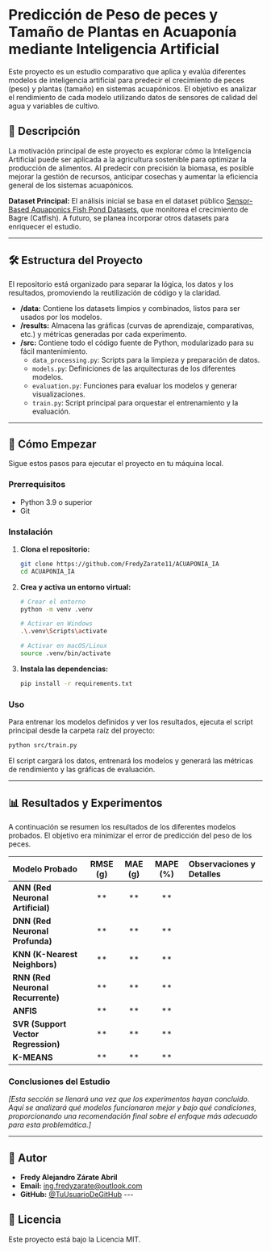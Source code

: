 # Predicción de Peso de peces y Tamaño de Plantas en Acuaponía mediante Inteligencia Artificial

Este proyecto es un estudio comparativo que aplica y evalúa diferentes modelos de inteligencia artificial para predecir el crecimiento de peces (peso) y plantas (tamaño) en sistemas acuapónicos. El objetivo es analizar el rendimiento de cada modelo utilizando datos de sensores de calidad del agua y variables de cultivo.

## 📜 Descripción

La motivación principal de este proyecto es explorar cómo la Inteligencia Artificial puede ser aplicada a la agricultura sostenible para optimizar la producción de alimentos. Al predecir con precisión la biomasa, es posible mejorar la gestión de recursos, anticipar cosechas y aumentar la eficiencia general de los sistemas acuapónicos.

**Dataset Principal:** El análisis inicial se basa en el dataset público [Sensor-Based Aquaponics Fish Pond Datasets](https://www.kaggle.com/datasets/ogbuokiriblessing/sensor-based-aquaponics-fish-pond-datasets), que monitorea el crecimiento de Bagre (Catfish). A futuro, se planea incorporar otros datasets para enriquecer el estudio.

---

## 🛠️ Estructura del Proyecto

El repositorio está organizado para separar la lógica, los datos y los resultados, promoviendo la reutilización de código y la claridad.

* **/data:** Contiene los datasets limpios y combinados, listos para ser usados por los modelos.
* **/results:** Almacena las gráficas (curvas de aprendizaje, comparativas, etc.) y métricas generadas por cada experimento.
* **/src:** Contiene todo el código fuente de Python, modularizado para su fácil mantenimiento.
    * `data_processing.py`: Scripts para la limpieza y preparación de datos.
    * `models.py`: Definiciones de las arquitecturas de los diferentes modelos.
    * `evaluation.py`: Funciones para evaluar los modelos y generar visualizaciones.
    * `train.py`: Script principal para orquestar el entrenamiento y la evaluación.

---

## 🚀 Cómo Empezar

Sigue estos pasos para ejecutar el proyecto en tu máquina local.

### Prerrequisitos

* Python 3.9 o superior
* Git

### Instalación

1.  **Clona el repositorio:**
    ```bash
    git clone https://github.com/FredyZarate11/ACUAPONIA_IA
    cd ACUAPONIA_IA
    ```

2.  **Crea y activa un entorno virtual:**
    ```bash
    # Crear el entorno
    python -m venv .venv

    # Activar en Windows
    .\.venv\Scripts\activate

    # Activar en macOS/Linux
    source .venv/bin/activate
    ```

3.  **Instala las dependencias:**
    ```bash
    pip install -r requirements.txt
    ```

### Uso

Para entrenar los modelos definidos y ver los resultados, ejecuta el script principal desde la carpeta raíz del proyecto:

```bash
python src/train.py
```

El script cargará los datos, entrenará los modelos y generará las métricas de rendimiento y las gráficas de evaluación.

-----

## 📊 Resultados y Experimentos

A continuación se resumen los resultados de los diferentes modelos probados. El objetivo era minimizar el error de predicción del peso de los peces.

| Modelo Probado | RMSE (g) | MAE (g) | MAPE (%) | Observaciones y Detalles |
| :--- | :---: | :---: | :---: | :--- |
| **ANN (Red Neuronal Artificial)** | ** | ** | ** |
| **DNN (Red Neuronal Profunda)** | ** | ** | ** |
| **KNN (K-Nearest Neighbors)** |  ** | ** | ** |
| **RNN (Red Neuronal Recurrente)**|  ** | ** | ** |
| **ANFIS** |  ** | ** | ** |
| **SVR (Support Vector Regression)**| ** | ** | ** |
| **K-MEANS** |  ** | ** | ** |

### Conclusiones del Estudio

*[Esta sección se llenará una vez que los experimentos hayan concluido. Aquí se analizará qué modelos funcionaron mejor y bajo qué condiciones, proporcionando una recomendación final sobre el enfoque más adecuado para esta problemática.]*

-----

## 👤 Autor

  * **Fredy Alejandro Zárate Abril**
  * **Email:** ing.fredyzarate@outlook.com
  * **GitHub:** [@TuUsuarioDeGitHub](https://www.google.com/search?q=https://github.com/TuUsuarioDeGitHub) ---

## 📄 Licencia

Este proyecto está bajo la Licencia MIT.

